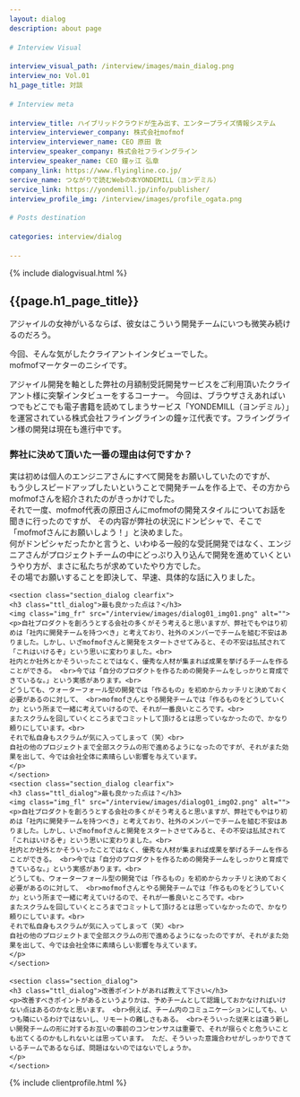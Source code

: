 ```yaml
---
layout: dialog
description: about page

# Interview Visual

interview_visual_path: /interview/images/main_dialog.png
interview_no: Vol.01
h1_page_title: 対談

# Interview meta

interview_title: ハイブリッドクラウドが生み出す、エンタープライズ情報システム
interview_interviewer_company: 株式会社mofmof
interview_interviewer_name: CEO 原田 敦
interview_speaker_company: 株式会社フライングライン
interview_speaker_name: CEO 鐘ヶ江 弘章
company_link: https://www.flyingline.co.jp/
sercive_name: つながりで読むWebの本YONDEMILL（ヨンデミル）
service_link: https://yondemill.jp/info/publisher/
interview_profile_img: /interview/images/profile_ogata.png

# Posts destination

categories: interview/dialog

---
```


{% include dialogvisual.html %}

<section>
<h1 class="page_title">{{page.h1_page_title}}</h1>
	<div class="container_daialog">
		<p>アジャイルの女神がいるならば、彼女はこういう開発チームにいつも微笑み続けるのだろう。</p>
		<p>今回、そんな気がしたクライアントインタビューでした。<br>
		mofmofマーケターのニシイです。</p>
		<p>アジャイル開発を軸とした弊社の月額制受託開発サービスをご利用頂いたクライアント様に突撃インタビューをするコーナー。
		今回は、ブラウザさえあればいつでもどこでも電子書籍を読めてしまうサービス「YONDEMILL（ヨンデミル）」を運営されている株式会社フライングラインの鐘ヶ江代表です。フライングライン様の開発は現在も進行中です。
		</p>
	</div>

<div class="container04">
	<section class="section_dialog">
	<h3 class="ttl_dialog">弊社に決めて頂いた一番の理由は何ですか？</h3>
	<p>実は初めは個人のエンジニアさんにすべて開発をお願いしていたのですが、 <br>もう少しスピードアップしたいということで開発チームを作る上で、その方からmofmofさんを紹介されたのがきっかけでした。<br>
	それで一度、mofmof代表の原田さんにmofmofの開発スタイルについてお話を聞きに行ったのですが、 その内容が弊社の状況にドンピシャで、そこで「mofmofさんにお願いしよう！」と決めました。<br>
	何がドンピシャだったかと言うと、いわゆる一般的な受託開発ではなく、エンジニアさんがプロジェクトチームの中にどっぷり入り込んで開発を進めていくというやり方が、まさに私たちが求めていたやり方でした。<br>
	その場でお願いすることを即決して、早速、具体的な話に入りました。</p>
	</section>

	<section class="section_dialog clearfix">
	<h3 class="ttl_dialog">最も良かった点は？</h3>
	<img class="img_fr" src="/interview/images/dialog01_img01.png" alt="">
	<p>自社プロダクトを創ろうとする会社の多くがそう考えると思いますが、弊社でもやはり初めは「社内に開発チームを持つべき」と考えており、社外のメンバーでチームを組む不安はありました。しかし、いざmofmofさんと開発をスタートさせてみると、その不安は払拭されて「これはいけるぞ」という思いに変わりました。<br>
	社内とか社外とかそういったことではなく、優秀な人材が集まれば成果を挙げるチームを作ることができる。 <br>今では「自分のプロダクトを作るための開発チームをしっかりと育成できているな。」という実感があります。<br>
	どうしても、ウォーターフォール型の開発では「作るもの」を初めからカッチリと決めておく必要があるのに対して、 <br>mofmofさんとやる開発チームでは「作るものをどうしていくか」という所まで一緒に考えていけるので、それが一番良いところです。<br>
	またスクラムを回していくところまでコミットして頂けるとは思っていなかったので、かなり頼りにしています。<br>
	それで私自身もスクラムが気に入ってしまって（笑）<br>
	自社の他のプロジェクトまで全部スクラムの形で進めるようになったのですが、それがまた効果を出して、今では会社全体に素晴らしい影響を与えています。
	</p>
	</section>
	<section class="section_dialog clearfix">
	<h3 class="ttl_dialog">最も良かった点は？</h3>
	<img class="img_fl" src="/interview/images/dialog01_img02.png" alt="">
	<p>自社プロダクトを創ろうとする会社の多くがそう考えると思いますが、弊社でもやはり初めは「社内に開発チームを持つべき」と考えており、社外のメンバーでチームを組む不安はありました。しかし、いざmofmofさんと開発をスタートさせてみると、その不安は払拭されて「これはいけるぞ」という思いに変わりました。<br>
	社内とか社外とかそういったことではなく、優秀な人材が集まれば成果を挙げるチームを作ることができる。 <br>今では「自分のプロダクトを作るための開発チームをしっかりと育成できているな。」という実感があります。<br>
	どうしても、ウォーターフォール型の開発では「作るもの」を初めからカッチリと決めておく必要があるのに対して、 <br>mofmofさんとやる開発チームでは「作るものをどうしていくか」という所まで一緒に考えていけるので、それが一番良いところです。<br>
	またスクラムを回していくところまでコミットして頂けるとは思っていなかったので、かなり頼りにしています。<br>
	それで私自身もスクラムが気に入ってしまって（笑）<br>
	自社の他のプロジェクトまで全部スクラムの形で進めるようになったのですが、それがまた効果を出して、今では会社全体に素晴らしい影響を与えています。
	</p>
	</section>

	<section class="section_dialog">
	<h3 class="ttl_dialog">改善ポイントがあれば教えて下さい</h3>
	<p>改善すべきポイントがあるというよりかは、予めチームとして認識しておかなければいけない点はあるのかなと思います。 <br>例えば、チーム内のコミュニケーションにしても、いつも隣にいるわけではないし、リモートの難しさもある。 <br>そういった従来とは違う新しい開発チームの形に対するお互いの事前のコンセンサスは重要で、それが揺らぐと危ういことも出てくるのかもしれないとは思っています。 ただ、そういった意識合わせがしっかりできているチームであるならば、問題はないのではないでしょうか。
	</p>
	</section>
</div>

{% include clientprofile.html %}

